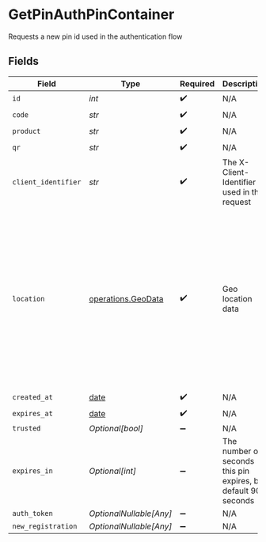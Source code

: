 # GetPinAuthPinContainer

Requests a new pin id used in the authentication flow


## Fields

| Field                                                                                                                                                                                                                                                                                                                                          | Type                                                                                                                                                                                                                                                                                                                                           | Required                                                                                                                                                                                                                                                                                                                                       | Description                                                                                                                                                                                                                                                                                                                                    | Example                                                                                                                                                                                                                                                                                                                                        |
| ---------------------------------------------------------------------------------------------------------------------------------------------------------------------------------------------------------------------------------------------------------------------------------------------------------------------------------------------- | ---------------------------------------------------------------------------------------------------------------------------------------------------------------------------------------------------------------------------------------------------------------------------------------------------------------------------------------------- | ---------------------------------------------------------------------------------------------------------------------------------------------------------------------------------------------------------------------------------------------------------------------------------------------------------------------------------------------- | ---------------------------------------------------------------------------------------------------------------------------------------------------------------------------------------------------------------------------------------------------------------------------------------------------------------------------------------------- | ---------------------------------------------------------------------------------------------------------------------------------------------------------------------------------------------------------------------------------------------------------------------------------------------------------------------------------------------- |
| `id`                                                                                                                                                                                                                                                                                                                                           | *int*                                                                                                                                                                                                                                                                                                                                          | :heavy_check_mark:                                                                                                                                                                                                                                                                                                                             | N/A                                                                                                                                                                                                                                                                                                                                            | 308667304                                                                                                                                                                                                                                                                                                                                      |
| `code`                                                                                                                                                                                                                                                                                                                                         | *str*                                                                                                                                                                                                                                                                                                                                          | :heavy_check_mark:                                                                                                                                                                                                                                                                                                                             | N/A                                                                                                                                                                                                                                                                                                                                            | 7RQZ                                                                                                                                                                                                                                                                                                                                           |
| `product`                                                                                                                                                                                                                                                                                                                                      | *str*                                                                                                                                                                                                                                                                                                                                          | :heavy_check_mark:                                                                                                                                                                                                                                                                                                                             | N/A                                                                                                                                                                                                                                                                                                                                            | 0                                                                                                                                                                                                                                                                                                                                              |
| `qr`                                                                                                                                                                                                                                                                                                                                           | *str*                                                                                                                                                                                                                                                                                                                                          | :heavy_check_mark:                                                                                                                                                                                                                                                                                                                             | N/A                                                                                                                                                                                                                                                                                                                                            | https://plex.tv/api/v2/pins/qr/7RQZ                                                                                                                                                                                                                                                                                                            |
| `client_identifier`                                                                                                                                                                                                                                                                                                                            | *str*                                                                                                                                                                                                                                                                                                                                          | :heavy_check_mark:                                                                                                                                                                                                                                                                                                                             | The X-Client-Identifier used in the request                                                                                                                                                                                                                                                                                                    |                                                                                                                                                                                                                                                                                                                                                |
| `location`                                                                                                                                                                                                                                                                                                                                     | [operations.GeoData](../../models/operations/geodata.md)                                                                                                                                                                                                                                                                                       | :heavy_check_mark:                                                                                                                                                                                                                                                                                                                             | Geo location data                                                                                                                                                                                                                                                                                                                              | {<br/>"code": "VI",<br/>"continent_code": "NA",<br/>"country": "United States Virgin Islands",<br/>"city": "Amsterdam",<br/>"european_union_member": true,<br/>"time_zone": "America/St_Thomas",<br/>"postal_code": 802,<br/>"in_privacy_restricted_country": true,<br/>"in_privacy_restricted_region": true,<br/>"subdivisions": "Saint Thomas",<br/>"coordinates": "18.3381, -64.8941"<br/>} |
| `created_at`                                                                                                                                                                                                                                                                                                                                   | [date](https://docs.python.org/3/library/datetime.html#date-objects)                                                                                                                                                                                                                                                                           | :heavy_check_mark:                                                                                                                                                                                                                                                                                                                             | N/A                                                                                                                                                                                                                                                                                                                                            | 2024-07-16T17:03:05Z                                                                                                                                                                                                                                                                                                                           |
| `expires_at`                                                                                                                                                                                                                                                                                                                                   | [date](https://docs.python.org/3/library/datetime.html#date-objects)                                                                                                                                                                                                                                                                           | :heavy_check_mark:                                                                                                                                                                                                                                                                                                                             | N/A                                                                                                                                                                                                                                                                                                                                            | 2024-07-16T17:18:05Z                                                                                                                                                                                                                                                                                                                           |
| `trusted`                                                                                                                                                                                                                                                                                                                                      | *Optional[bool]*                                                                                                                                                                                                                                                                                                                               | :heavy_minus_sign:                                                                                                                                                                                                                                                                                                                             | N/A                                                                                                                                                                                                                                                                                                                                            |                                                                                                                                                                                                                                                                                                                                                |
| `expires_in`                                                                                                                                                                                                                                                                                                                                   | *Optional[int]*                                                                                                                                                                                                                                                                                                                                | :heavy_minus_sign:                                                                                                                                                                                                                                                                                                                             | The number of seconds this pin expires, by default 900 seconds                                                                                                                                                                                                                                                                                 | 876                                                                                                                                                                                                                                                                                                                                            |
| `auth_token`                                                                                                                                                                                                                                                                                                                                   | *OptionalNullable[Any]*                                                                                                                                                                                                                                                                                                                        | :heavy_minus_sign:                                                                                                                                                                                                                                                                                                                             | N/A                                                                                                                                                                                                                                                                                                                                            |                                                                                                                                                                                                                                                                                                                                                |
| `new_registration`                                                                                                                                                                                                                                                                                                                             | *OptionalNullable[Any]*                                                                                                                                                                                                                                                                                                                        | :heavy_minus_sign:                                                                                                                                                                                                                                                                                                                             | N/A                                                                                                                                                                                                                                                                                                                                            |                                                                                                                                                                                                                                                                                                                                                |